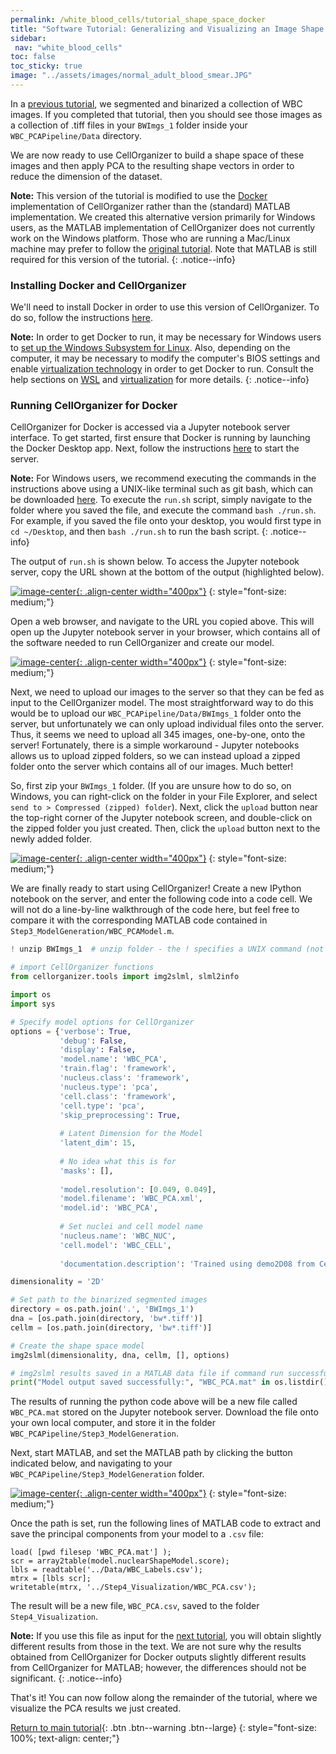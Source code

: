 ```yaml
---
permalink: /white_blood_cells/tutorial_shape_space_docker
title: "Software Tutorial: Generalizing and Visualizing an Image Shape Space After Applying PCA (in Docker)"
sidebar:
 nav: "white_blood_cells"
toc: false
toc_sticky: true
image: "../assets/images/normal_adult_blood_smear.JPG"
---
```


In a [previous tutorial](tutorial_nuclear_segmentation), we segmented and binarized a collection of WBC images. If you completed that tutorial, then you should see those images as a collection of .tiff files in your `BWImgs_1` folder inside your `WBC_PCAPipeline/Data` directory.

We are now ready to use CellOrganizer to build a shape space of these images and then apply PCA to the resulting shape vectors in order to reduce the dimension of the dataset. 

**Note:** This version of the tutorial is modified to use the <a href="https://www.docker.com/" target="_blank">Docker</a> implementation of CellOrganizer rather than the (standard) MATLAB implementation. We created this alternative version primarily for Windows users, as the MATLAB implementation of CellOrganizer does not currently work on the Windows platform. Those who are running a Mac/Linux machine may prefer to follow the [original tutorial](tutorial_shape_space). Note that MATLAB is still required for this version of the tutorial.
{: .notice--info}


### Installing Docker and CellOrganizer

We'll need to install Docker in order to use this version of CellOrganizer. To do so, follow the instructions <a href="https://docs.docker.com/desktop/install/windows-install/" target="_blank">here</a>. 

**Note:** In order to get Docker to run, it may be necessary for Windows users to <a href="https://docs.microsoft.com/en-us/windows/wsl/install" target="_blank">set up the Windows Subsystem for Linux</a>. Also, depending on the computer, it may be necessary to modify the computer's BIOS settings and enable <a href="https://en.wikipedia.org/wiki/Virtualization" target="_blank">virtualization technology</a> in order to get Docker to run. Consult the help sections on <a href="https://docs.docker.com/desktop/install/windows-install/#wsl-2-backend" target="_blank">WSL</a> and <a href="https://docs.docker.com/desktop/troubleshoot/topics/#virtualization" target="_blank">virtualization</a> for more details. 
{: .notice--info}


### Running CellOrganizer for Docker 

CellOrganizer for Docker is accessed via a Jupyter notebook server interface. To get started, first ensure that Docker is running by launching the Docker Desktop app. Next, follow the instructions <a href="https://cellorganizer.readthedocs.io/en/latest/chapters/cellorganizer_for_docker.html#getting-started" target="_blank">here</a> to start the server. 

**Note:** For Windows users, we recommend executing the commands in the instructions above using a UNIX-like terminal such as git bash, which can be downloaded <a href="https://gitforwindows.org/" target="_blank">here</a>. To execute the `run.sh` script, simply navigate to the folder where you saved the file, and execute the command `bash ./run.sh`. For example, if you saved the file onto your desktop, you would first type in `cd ~/Desktop`, and then `bash ./run.sh` to run the bash script. 
{: .notice--info}

The output of `run.sh` is shown below. To access the Jupyter notebook server, copy the URL shown at the bottom of the output (highlighted below).

[![image-center](../assets/images/600px/shape_space_docker_img1.png){: .align-center width="400px"}](../assets/images/shape_space_docker_img1.png)
{: style="font-size: medium;"}

Open a web browser, and navigate to the URL you copied above. This will open up the Jupyter notebook server in your browser, which contains all of the software needed to run CellOrganizer and create our model. 

[![image-center](../assets/images/600px/shape_space_docker_img2.png){: .align-center width="400px"}](../assets/images/shape_space_docker_img2.png)
{: style="font-size: medium;"}

Next, we need to upload our images to the server so that they can be fed as input to the CellOrganizer model. The most straightforward way to do this would be to upload our `WBC_PCAPipeline/Data/BWImgs_1` folder onto the server, but unfortunately we can only upload individual files onto the server. Thus, it seems we need to upload all 345 images, one-by-one, onto the server! Fortunately, there is a simple workaround - Jupyter notebooks allows us to upload zipped folders, so we can instead upload a zipped folder onto the server which contains all of our images. Much better!

So, first zip your `BWImgs_1` folder. (If you are unsure how to do so, on Windows, you can right-click on the folder in your File Explorer, and select `send to > Compressed (zipped) folder`). Next, click the `upload` button near the top-right corner of the Jupyter notebook screen, and double-click on the zipped folder you just created. Then, click the `upload` button next to the newly added folder. 

[![image-center](../assets/images/600px/shape_space_docker_img3.png){: .align-center width="400px"}](../assets/images/shape_space_docker_img3.png)
{: style="font-size: medium;"}

We are finally ready to start using CellOrganizer! Create a new IPython notebook on the server, and enter the following code into a code cell. We will not do a line-by-line walkthrough of the code here, but feel free to compare it with the corresponding MATLAB code contained in `Step3_ModelGeneration/WBC_PCAModel.m`. 

~~~ python
! unzip BWImgs_1  # unzip folder - the ! specifies a UNIX command (not python)

# import CellOrganizer functions
from cellorganizer.tools import img2slml, slml2info

import os
import sys

# Specify model options for CellOrganizer
options = {'verbose': True,
           'debug': False,
           'display': False,
           'model.name': 'WBC_PCA',
           'train.flag': 'framework',
           'nucleus.class': 'framework',
           'nucleus.type': 'pca',
           'cell.class': 'framework', 
           'cell.type': 'pca',
           'skip_preprocessing': True,
           
           # Latent Dimension for the Model
           'latent_dim': 15,
           
           # No idea what this is for 
           'masks': [],
           
           'model.resolution': [0.049, 0.049],
           'model.filename': 'WBC_PCA.xml',
           'model.id': 'WBC_PCA',
          
           # Set nuclei and cell model name 
           'nucleus.name': 'WBC_NUC',
           'cell.model': 'WBC_CELL',
          
           'documentation.description': 'Trained using demo2D08 from CellOrganizer.'}

dimensionality = '2D'

# Set path to the binarized segmented images 
directory = os.path.join('.', 'BWImgs_1')
dna = [os.path.join(directory, 'bw*.tiff')]
cellm = [os.path.join(directory, 'bw*.tiff')]

# Create the shape space model
img2slml(dimensionality, dna, cellm, [], options)

# img2slml results saved in a MATLAB data file if command run successfully.
print("Model output saved successfully:", "WBC_PCA.mat" in os.listdir())
~~~

The results of running the python code above will be a new file called `WBC_PCA.mat` stored on the Jupyter notebook server. Download the file onto your own local computer, and store it in the folder `WBC_PCAPipeline/Step3_ModelGeneration`. 

Next, start MATLAB, and set the MATLAB path by clicking the button indicated below, and navigating to your `WBC_PCAPipeline/Step3_ModelGeneration` folder.

[![image-center](../assets/images/600px/shape_space_docker_img4.png){: .align-center width="400px"}](../assets/images/shape_space_docker_img4.png)
{: style="font-size: medium;"}

Once the path is set, run the following lines of MATLAB code to extract and save the principal components from your model to a `.csv` file: 

~~~
load( [pwd filesep 'WBC_PCA.mat'] );
scr = array2table(model.nuclearShapeModel.score);
lbls = readtable('../Data/WBC_Labels.csv');
mtrx = [lbls scr];
writetable(mtrx, '../Step4_Visualization/WBC_PCA.csv');
~~~

The result will be a new file, `WBC_PCA.csv`, saved to the folder `Step4_Visualization`. 

**Note:** If you use this file as input for the [next tutorial](tutorial_image_classification), you will obtain slightly different results from those in the text. We are not sure why the results obtained from CellOrganizer for Docker outputs slightly different results from CellOrganizer for MATLAB; however, the differences should not be significant. 
{: .notice--info}

That's it! You can now follow along the remainder of the tutorial, where we visualize the PCA results we just created.

[Return to main tutorial](tutorial_shape_space#shape-space-visualization){: .btn .btn--warning .btn--large}
{: style="font-size: 100%; text-align: center;"}
